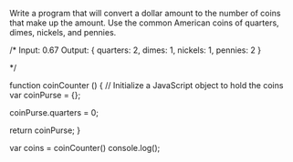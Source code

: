 
Write a program that will convert a dollar amount to the number of coins that make up the amount. Use the common American coins of quarters, dimes, nickels, and pennies.

/*
  Input: 0.67
  Output:
  {
    quarters: 2,
    dimes: 1,
    nickels: 1,
    pennies: 2
  }

*/

function coinCounter () {
  // Initialize a JavaScript object to hold the coins
  var coinPurse = {};

  coinPurse.quarters = 0;

  return coinPurse;
}

var coins = coinCounter()
console.log();